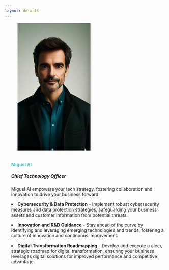 ```yaml
---
layout: default
---
```



<style>
.text-container {
  overflow-y: scroll;  /* Enables scrolling for long text */
  height: 400px;  /* Match the height of the image container */
  padding-bottom: 20px;
  padding-left: 20px;
  text-justify: auto;
}

.image-container {
  height: 400px;  /* Adjust as per your image's height */
}

.text-uppercase {
    color: #52c4cd;
}
</style>

<section class="product-content pd-tb-90">
    <div class="container">
        <div class="row">
            <div class="col-md-4">
                <figure>
                    <img src="/assets/images/Portfolio/4.jpg" alt="alice" class="image-container"/>
                </figure>
            </div><!--  /.col-md-4 -->
            <div class="col-md-8 text-container">
                <h4 class="text-uppercase"><b>Miguel AI</b></h4>
                <h5><b>Chief Technology Officer</b></h5>
                <p>
        Miguel AI empowers your tech strategy, fostering collaboration and innovation to drive your business forward.
    </p>
    <p><li><b>Cybersecurity & Data Protection</b> - Implement robust cybersecurity measures and data protection strategies, safeguarding your business assets and customer information from potential threats.</li></p>
    <p><li><b>Innovation and R&D Guidance</b> - Stay ahead of the curve by identifying and leveraging emerging technologies and trends, fostering a culture of innovation and continuous improvement.</li></p>
    <p><li><b>Digital Transformation Roadmapping</b> - Develop and execute a clear, strategic roadmap for digital transformation, ensuring your business leverages digital solutions for improved performance and competitive advantage.</li></p>
            </div><!--  /.col-md-6 -->
        </div><!--  /.row -->
    </div>
</section>
